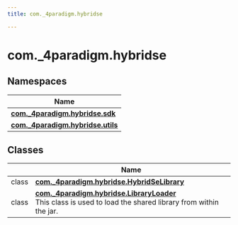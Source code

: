 ```yaml
---
title: com._4paradigm.hybridse

---
```

# com._4paradigm.hybridse

## Namespaces

| Name           |
| -------------- |
| **[com._4paradigm.hybridse.sdk](/hybridse/usage/api/java/Namespaces/namespacecom_1_1__4paradigm_1_1hybridse_1_1sdk.md)**  |
| **[com._4paradigm.hybridse.utils](/hybridse/usage/api/java/Namespaces/namespacecom_1_1__4paradigm_1_1hybridse_1_1utils.md)**  |

## Classes

|                | Name           |
| -------------- | -------------- |
| class | **[com._4paradigm.hybridse.HybridSeLibrary](/hybridse/usage/api/java/Classes/classcom_1_1__4paradigm_1_1hybridse_1_1_hybrid_se_library.md)**  |
| class | **[com._4paradigm.hybridse.LibraryLoader](/hybridse/usage/api/java/Classes/classcom_1_1__4paradigm_1_1hybridse_1_1_library_loader.md)** <br>This class is used to load the shared library from within the jar.  |






